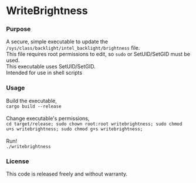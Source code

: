 # WriteBrightness

### Purpose

A secure, simple executable to update the `/sys/class/backlight/intel_backlight/brightness` file.<br>
This file requires root permissions to edit, so `sudo` or SetUID/SetGID must be used.<br>This executable uses SetUID/SetGID.<br>
Intended for use in shell scripts

### Usage

Build the executable,<br>```cargo build --release```<br><br>
Change executable's permissions,<br>```cd target/release; sudo chown root:root writebrightness; sudo chmod u+s writebrightness; sudo chmod g+s writebrightness;```<br><br>
Run!<br>```./writebrightness```

### License

This code is released freely and without warranty.

